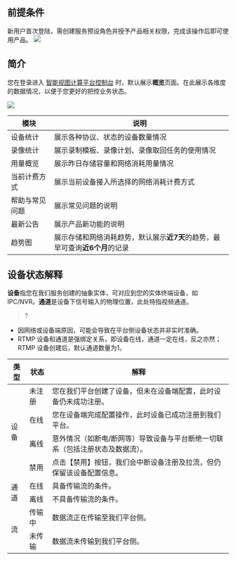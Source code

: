 ## 前提条件

新用户首次登陆，需创建服务预设角色并授予产品相关权限，完成该操作后即可使用产品。
![](https://qcloudimg.tencent-cloud.cn/raw/ac0be621bfdd44de8a0645eab47fd7e6.png)

## 简介

您在登录进入 [智能视图计算平台控制台](https://console.cloud.tencent.com/iss) 时，默认展示**概览**页面。在此展示各维度的数据情况，以便于您更好的把控业务状态。


![](https://qcloudimg.tencent-cloud.cn/raw/b468594f2b83b10aa89b61090ac8dbde.png)

| 模块           | 说明                                                         |
| -------------- | ------------------------------------------------------------ |
| 设备统计       | 展示各种协议、状态的设备数量情况                             |
| 录像统计       | 展示录制模板、录像计划、录像取回任务的使用情况               |
| 用量概览       | 展示昨日存储容量和网络消耗用量情况                           |
| 当前计费方式   | 展示当前设备接入所选择的网络消耗计费方式                     |
| 帮助与常见问题 | 展示常见问题的说明                                           |
| 最新公告       | 展示产品新功能的说明                                         |
| 趋势图         | 展示存储和网络消耗趋势，默认展示**近7天**的趋势，最早可查询**近6个月**的记录 |

## 设备状态解释

**设备**指您在我们服务创建的抽象实体，可对应到您的实体终端设备，如 IPC/NVR。**通道**是设备下信号输入的物理位置，此处特指视频通道。

> ?
- 因网络或设备端原因，可能会导致在平台侧设备状态并非实时准确。
- RTMP 设备和通道是强绑定关系，即设备在线，通道一定在线，反之亦然；RTMP 设备创建后，默认通道数量为1。

<table>
<thead>
<tr><th >类型</th><th>状态</th><th>解释</th></tr>
  </thead>
<tbody>
<tr><td rowspan=4>设备</td><td>未注册</td><td>您在我们平台创建了设备，但未在设备端配置，此时设备仍未成功注册。</td></tr>
<tr><td>在线</td><td>您在设备端完成配置操作，此时设备已成功注册到我们平台。</td></tr> 
  <tr><td>离线</td><td>意外情况（如断电/断网等）导致设备与平台断绝一切联系（包括注册状态及数据流）。</td></tr> 
    <tr><td>禁用</td><td>点击【禁用】按钮，我们会中断设备注册及拉流，但仍保留该设备配置信息。</td></tr> 
<tr><td rowspan=2>通道</td><td>在线</td><td>具备传输流的条件。</td></tr>
<tr><td>离线</td><td>不具备传输流的条件。</td></tr>  
<tr><td rowspan=2>流</td><td>传输中</td><td>数据流正在传输至我们平台侧。</td></tr>
<tr><td>未传输</td><td>数据流未传输到我们平台侧。</td></tr>  
  </tbody>
</table>

